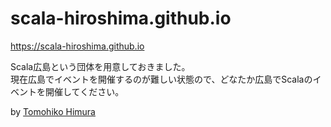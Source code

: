 # scala-hiroshima.github.io
https://scala-hiroshima.github.io

Scala広島という団体を用意しておきました。<br>
現在広島でイベントを開催するのが難しい状態ので、どなたか広島でScalaのイベントを開催してください。

by [Tomohiko Himura](https://eiel.info/)
